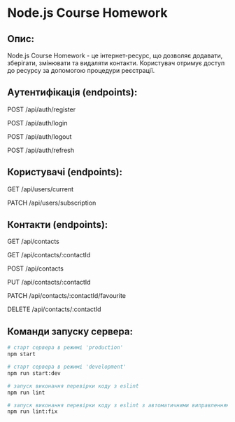 # Node.js Course Homework

## Опис:

Node.js Course Homework - це інтернет-ресурс, що дозволяє додавати, зберігати,
змінювати та видаляти контакти. Користувач отримує доступ до ресурсу за
допомогою процедури реєстрації.

## Aутентифікація (endpoints):

POST /api​/auth​/register

POST /api​/auth​/login

POST ​/api/auth​/logout

POST /api/auth/refresh

## Користувачі (endpoints):

GET /api/users/current

PATCH /api/users/subscription

## Контакти (endpoints):

GET /api/contacts

GET /api/contacts/:contactId

POST /api/contacts

PUT /api/contacts/:contactId

PATCH /api/contacts/:contactId/favourite

DELETE /api/contacts/:contactId

## Команди запуску сервера:

```python
# старт сервера в режимі 'production'
npm start

# старт сервера в режимі 'development'
npm run start:dev

# запуск виконання перевірки коду з eslint
npm run lint

# запуск виконання перевірки коду з eslint з автоматичними виправленнями простих помилок
npm run lint:fix
```
